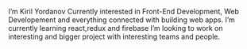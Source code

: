 I’m Kiril Yordanov
Currently interested in Front-End Development, Web Developement and everything connected with building web apps.
I’m currently learning react,redux and firebase I’m looking to work on interesting and bigger project with interesting teams and people.
